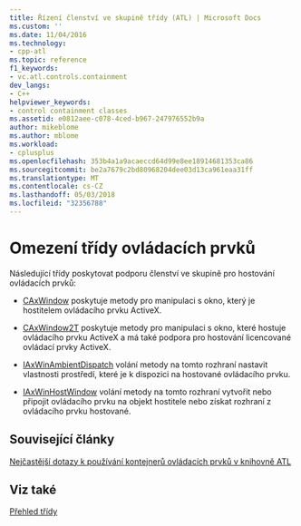 ```yaml
---
title: Řízení členství ve skupině třídy (ATL) | Microsoft Docs
ms.custom: ''
ms.date: 11/04/2016
ms.technology:
- cpp-atl
ms.topic: reference
f1_keywords:
- vc.atl.controls.containment
dev_langs:
- C++
helpviewer_keywords:
- control containment classes
ms.assetid: e0812aee-c078-4ced-b967-247976552b9a
author: mikeblome
ms.author: mblome
ms.workload:
- cplusplus
ms.openlocfilehash: 353b4a1a9acaeccd64d99e8ee18914681353ca86
ms.sourcegitcommit: be2a7679c2bd80968204dee03d13ca961eaa31ff
ms.translationtype: MT
ms.contentlocale: cs-CZ
ms.lasthandoff: 05/03/2018
ms.locfileid: "32356788"
---
```

# <a name="control-containment-classes"></a>Omezení třídy ovládacích prvků
Následující třídy poskytovat podporu členství ve skupině pro hostování ovládacích prvků:  
  
-   [CAxWindow](../atl/reference/caxwindow-class.md) poskytuje metody pro manipulaci s okno, který je hostitelem ovládacího prvku ActiveX.  
  
-   [CAxWindow2T](../atl/reference/caxwindow2t-class.md) poskytuje metody pro manipulaci s okno, které hostuje ovládacího prvku ActiveX a má také podpora pro hostování licencované ovládací prvky ActiveX.  
  
-   [IAxWinAmbientDispatch](../atl/reference/iaxwinambientdispatch-interface.md) volání metody na tomto rozhraní nastavit vlastnosti prostředí, které je k dispozici na hostované ovládacího prvku.  
  
-   [IAxWinHostWindow](../atl/reference/iaxwinhostwindow-interface.md) volání metody na tomto rozhraní vytvořit nebo připojit ovládacího prvku na objekt hostitele nebo získat rozhraní z ovládacího prvku hostované.  
  
## <a name="related-articles"></a>Související články  
 [Nejčastější dotazy k používání kontejnerů ovládacích prvků v knihovně ATL](../atl/atl-control-containment-faq.md)  
  
## <a name="see-also"></a>Viz také  
 [Přehled třídy](../atl/atl-class-overview.md)

